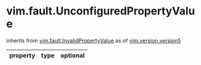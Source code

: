 vim.fault.UnconfiguredPropertyValue
===================================
inherits from [vim.fault.InvalidPropertyValue](docs/vim.fault.InvalidPropertyValue.md)
as of [vim.version.version5](docs/vim.version.md)

| property | type | optional |
|:---------|:-----|:---------|
